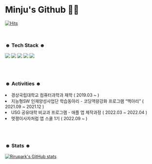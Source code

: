 </br>
<h1> Minju's Github 👶🏻 </h1>

[![Hits](https://hits.seeyoufarm.com/api/count/incr/badge.svg?url=https%3A%2F%2Fgithub.com%2Frirupark&count_bg=%23000000&title_bg=%23000000&icon=github.svg&icon_color=%23FFFFFF&title=hits&edge_flat=false)](https://github.com/rirupark)

</br>

<!-- <div align="center"> <h3> ☻ Email ☻ </h3> </div>

<div align="center"> 
  mlnjv016@gmail.com
</div>

</br></br> -->


<h3> ☻ Tech Stack ☻  </h3>

<div> 
  <img src="https://img.shields.io/badge/swift-F54A2A?style=for-the-badge&logo=swift&logoColor=white"> 
  <img src="https://img.shields.io/badge/JAVA-007396?style=for-the-badge&logo=java&logoColor=white">
  <img src="https://img.shields.io/badge/Firebase-FFCA28?style=for-the-badge&logo=firebase&logoColor=black">
  <img src="https://img.shields.io/badge/Xcode-147EFB?style=for-the-badge&logo=xcode&logoColor=white">
  <img src="https://img.shields.io/badge/Android Studio-3DDC84?style=for-the-badge&logo=androidstudio&logoColor=white">
</div>

</br></br>

<h3> ☻ Activities ☻  </h3>
    <li> 경상국립대학교 컴퓨터과학과 재학 ( 2019.03 ~ )</li>
    <li> 지능형SW 인재양성사업단 학습동아리 - 코딩역량강화 프로그램 “맥아리” ( 2021.09 ~ 2021.12 ) </li>
    <li> USG 공유대학 비교과 프로그램 - 애플 앱 제작과정 ( 2022.03 ~ 2022.04 ) </li>
    <li> 멋쟁이사자처럼 앱 스쿨 1기 ( 2022.09 ~ ) </li>

</br></br>

<h3> ☻ Stats ☻ </h3>
  
[![Rirupark's GitHub stats](https://github-readme-stats.vercel.app/api?username=rirupark&show_icons=true&disable_animations=true&theme=cobalt)](https://github.com/rirupark)  
